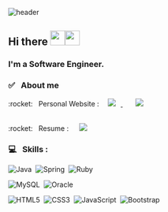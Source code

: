 ![header](https://capsule-render.vercel.app/api?type=soft&color=#FFB7C5&height=80&section=header&text=Sunny%20Park&fontSize=50)


## Hi there <img src="https://raw.githubusercontent.com/MartinHeinz/MartinHeinz/master/wave.gif" width="30px"><img src="https://raw.githubusercontent.com/MartinHeinz/MartinHeinz/master/wave.gif" width="30px"> 


### I'm a Software Engineer.

### :white_check_mark: &nbsp; About me 
<p>
    :rocket: &nbsp; Personal Website :&nbsp; 
    <a href="https://parks38.github.io">
        <img 
            src="https://img.shields.io/badge/GitHub-100000?style=for-the-badge&logo=github&logoColor=white"
            style="height : auto; margin-left : 10px; margin-right : 10px;"/> </a> &nbsp; &nbsp;
    <a href="https://parks38.tistory.com/">
        <img 
            src="https://img.shields.io/badge/-Tech%20blog-yellowgreen?style=for-the-badge&logo=github&link=https://zzsza.github.io/"
            style="height : auto; margin-left : 10px; margin-right : 10px;"/> </a>
</p>
<br>
:rocket: &nbsp; Resume : &nbsp;
<a href = "">
    <img 
        src="https://img.shields.io/badge/LinkedIn-0077B5?style=for-the-badge&logo=linkedin&logoColor=white"
        style="height : auto; margin-left : 10px; margin-right : 10px;"/>
</a>

### :computer: &nbsp; Skills :
<p float="left">
    <img alt="Java" src="https://img.shields.io/badge/java-%23ED8B00.svg?&style=for-the-badge&logo=java&logoColor=white"/>&nbsp;
    <img alt="Spring" src="https://img.shields.io/badge/spring%20-%236DB33F.svg?&style=for-the-badge&logo=spring&logoColor=white"/>&nbsp;
    <img alt="Ruby" src="https://img.shields.io/badge/ruby-%23CC342D.svg?&style=for-the-badge&logo=ruby&logoColor=white"/>&nbsp;

</p>

<p float="left">
    <img alt="MySQL" src="https://img.shields.io/badge/mysql-%2300f.svg?&style=for-the-badge&logo=mysql&logoColor=white"/>&nbsp;
    <img alt="Oracle" src ="https://img.shields.io/badge/oracle%20-%23F00000.svg?&style=for-the-badge&logo=oracle&logoColor=white" />&nbsp;
</p>

<p float="left">
    <img alt="HTML5" src="https://img.shields.io/badge/html5%20-%23E34F26.svg?&style=for-the-badge&logo=html5&logoColor=white"/>&nbsp;
    <img alt="CSS3" src="https://img.shields.io/badge/css3%20-%231572B6.svg?&style=for-the-badge&logo=css3&logoColor=white"/>&nbsp;
    <img alt="JavaScript" src="https://img.shields.io/badge/javascript%20-%23323330.svg?&style=for-the-badge&logo=javascript&logoColor=%23F7DF1E"/>&nbsp;
    <img alt="Bootstrap" src="https://img.shields.io/badge/bootstrap%20-%23563D7C.svg?&style=for-the-badge&logo=bootstrap&logoColor=white"/>&nbsp;
</p>



<!--
**parks38/parks38** is a ✨ _special_ ✨ repository because its `README.md` (this file) appears on your GitHub profile.

Here are some ideas to get you started:

- 🔭 I’m currently working on ...
- 🌱 I’m currently learning ...
- 👯 I’m looking to collaborate on ...
- 🤔 I’m looking for help with ...
- 💬 Ask me about ...
- 📫 How to reach me: ...
- 😄 Pronouns: ...
- ⚡ Fun fact: ...
-->
